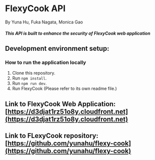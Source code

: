# FlexyCook API
By Yuna Hu, Fuka Nagata, Monica Gao

#### *This API is built to enhance the security of FlexyCook web application*

## Development environment setup:

### How to run the application locally
1. Clone this repository.
2. Run `npm install`.
3. Run `npm run dev`.
4. Run FlexyCook (Please refer to its own readme file.)

## Link to FlexyCook Web Application: [https://d3djat1rz51o8y.cloudfront.net](https://d3djat1rz51o8y.cloudfront.net)
## Link to FLexyCook repository: [https://github.com/yunahu/flexy-cook](https://github.com/yunahu/flexy-cook)